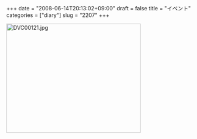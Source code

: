 +++
date = "2008-06-14T20:13:02+09:00"
draft = false
title = "イベント"
categories = ["diary"]
slug = "2207"
+++

<img alt="DVC00121.jpg" class="pict" height="288" src="http://ieiriblog.img.jugem.jp/20080614_462990.jpg" width="352" />
